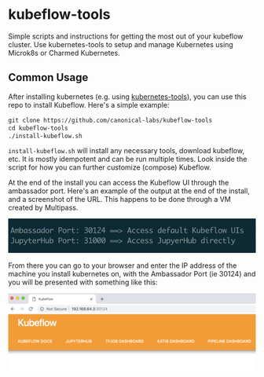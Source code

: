 # kubeflow-tools

Simple scripts and instructions for getting the most out of your kubeflow cluster. Use kubernetes-tools to setup and manage Kubernetes using Microk8s or Charmed Kubernetes.

## Common Usage

After installing kubernetes (e.g. using [kubernetes-tools](https://github.com/canonical-labs/kubernetes-tools)), you can use this repo to install Kubeflow. Here's a simple example:

```
git clone https://github.com/canonical-labs/kubeflow-tools
cd kubeflow-tools
./install-kubeflow.sh
```

`install-kubeflow.sh` will install any necessary tools, download kubeflow, etc. It is mostly idempotent and can be run multiple times. Look inside the script for how you can further customize (compose) Kubeflow.

At the end of the install you can access the Kubeflow UI through the ambassador port. Here's an example of the output at the end of the install, and a screenshot of the URL. This happens to be done through a VM created by Multipass.

![install-kubeflow result](docs/images/kubeflow-install-result.png)

From there you can go to your browser and enter the IP address of the machine you install kubernetes on, with the Ambassador Port (ie 30124) and you will be presented with something like this:

![Kubeflow UI](docs/images/kubeflow-main-ui.png)
